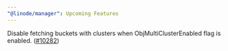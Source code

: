 ```yaml
---
"@linode/manager": Upcoming Features
---
```


Disable fetching buckets with clusters when ObjMultiClusterEnabled flag is enabled. ([#10282](https://github.com/linode/manager/pull/10282))
